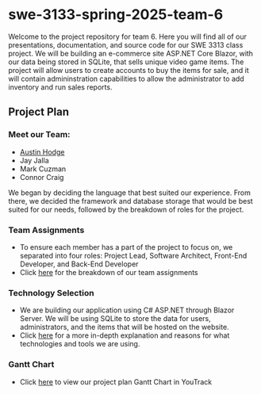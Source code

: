 # swe-3133-spring-2025-team-6
Welcome to the project repository for team 6. Here you will find all of our presentations, documentation, and source code for our SWE 3313 class project.
We will be building an e-commerce site ASP.NET Core Blazor, with our data being stored in SQLite, that sells unique video game items. The project will allow users to create accounts to buy the items for sale, and it will contain admininstration capabilities to allow the administrator to add inventory and run sales reports.

## Project Plan
### Meet our Team:
- [Austin Hodge](https://github.com/AustinDrakeHodge/swe-3133-spring-2025-team-6/blob/main/Austin%20Hodge%20Resume)
- Jay Jalla
- Mark Cuzman
- Connor Craig
  
We began by deciding the language that best suited our experience. From there, we decided the framework and database storage that would be best suited for our needs, followed by the breakdown of roles for the project.
### Team Assignments
- To ensure each member has a part of the project to focus on, we separated into four roles: Project Lead, Software Architect, Front-End Developer, and Back-End Developer
- Click [here](https://github.com/AustinDrakeHodge/swe-3133-spring-2025-team-6/blob/main/Team%20Assignments.md) for the breakdown of our team assignments
### Technology Selection
- We are building our application using C# ASP.NET through Blazor Server. We will be using SQLite to store the data for users, administrators, and the items that will be hosted on the website.
- Click [here](https://github.com/AustinDrakeHodge/swe-3133-spring-2025-team-6/blob/main/Technology%20Selection) for a more in-depth explanation and reasons for what technologies and tools we are using.
### Gantt Chart
- Click [here](https://austinhodge.youtrack.cloud/gantt-charts/226-0) to view our project plan Gantt Chart in YouTrack
